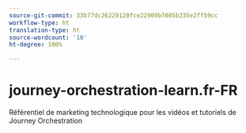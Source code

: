 ```yaml
---
source-git-commit: 33b77dc26229120fce22909b7085b235e2ff59cc
workflow-type: ht
translation-type: ht
source-wordcount: '10'
ht-degree: 100%

---
```

# journey-orchestration-learn.fr-FR

Référentiel de marketing technologique pour les vidéos et tutoriels de Journey Orchestration

